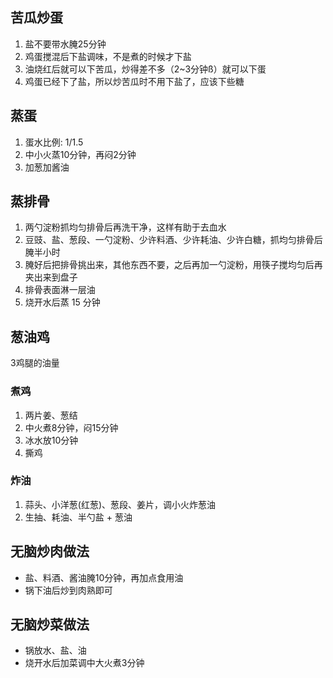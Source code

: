 ## 苦瓜炒蛋
1. 盐不要带水腌25分钟
1. 鸡蛋搅混后下盐调味，不是煮的时候才下盐
1. 油烧红后就可以下苦瓜，炒得差不多（2~3分钟ß）就可以下蛋
1. 鸡蛋已经下了盐，所以炒苦瓜时不用下盐了，应该下些糖

## 蒸蛋
1. 蛋水比例: 1/1.5
1. 中小火蒸10分钟，再闷2分钟
1. 加葱加酱油

## 蒸排骨
1. 两勺淀粉抓均匀排骨后再洗干净，这样有助于去血水
1. 豆豉、盐、葱段、一勺淀粉、少许料酒、少许耗油、少许白糖，抓均匀排骨后腌半小时
1. 腌好后把排骨挑出来，其他东西不要，之后再加一勺淀粉，用筷子搅均匀后再夹出来到盘子
1. 排骨表面淋一层油
1. 烧开水后蒸 15 分钟

## 葱油鸡

3鸡腿的油量

### 煮鸡
1. 两片姜、葱结
1. 中火煮8分钟，闷15分钟
1. 冰水放10分钟
1. 撕鸡

### 炸油
1. 蒜头、小洋葱(红葱)、葱段、姜片，调小火炸葱油
1. 生抽、耗油、半勺盐 + 葱油

## 无脑炒肉做法
- 盐、料酒、酱油腌10分钟，再加点食用油
- 锅下油后炒到肉熟即可

## 无脑炒菜做法
- 锅放水、盐、油
- 烧开水后加菜调中大火煮3分钟